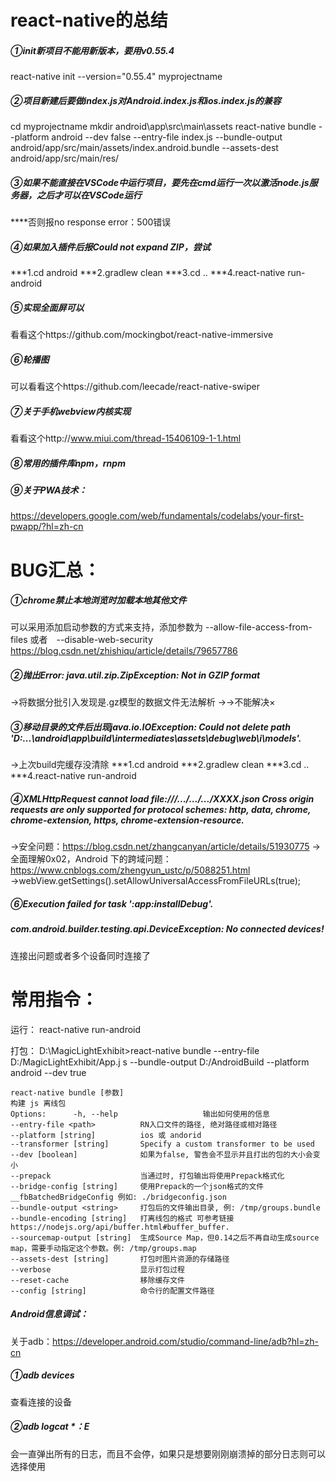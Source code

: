 # react-native的总结

##### ①init新项目不能用新版本，要用v0.55.4

react-native init --version="0.55.4" myprojectname

##### ②项目新建后要做index.js对Android.index.js和ios.index.js的兼容

cd myprojectname
mkdir android\app\src\main\assets
react-native bundle --platform android --dev false --entry-file index.js --bundle-output android/app/src/main/assets/index.android.bundle --assets-dest android/app/src/main/res/

##### ③如果不能直接在VSCode中运行项目，要先在cmd运行一次以激活node.js服务器，之后才可以在VSCode运行

****否则报no response error：500错误

##### ④如果加入插件后报Could not expand ZIP，尝试

***1.cd android
***2.gradlew clean
***3.cd ..
***4.react-native run-android

##### ⑤实现全面屏可以

看看这个https://github.com/mockingbot/react-native-immersive

##### ⑥轮播图
可以看看这个https://github.com/leecade/react-native-swiper

##### ⑦关于手机webview内核实现
看看这个http://www.miui.com/thread-15406109-1-1.html

##### ⑧常用的插件库npm，rnpm

##### ⑨关于PWA技术：

https://developers.google.com/web/fundamentals/codelabs/your-first-pwapp/?hl=zh-cn

# BUG汇总：

##### ①chrome禁止本地浏览时加载本地其他文件

可以采用添加启动参数的方式来支持，添加参数为 --allow-file-access-from-files  或者　--disable-web-security
https://blog.csdn.net/zhishiqu/article/details/79657786

##### ②抛出Error: java.util.zip.ZipException: Not in GZIP format

→将数据分批引入发现是.gz模型的数据文件无法解析
→→不能解决×

##### ③移动目录的文件后出现java.io.IOException: Could not delete path 'D:\...\android\app\build\intermediates\assets\debug\web\i\models'.

→上次build完缓存没清除
***1.cd android
***2.gradlew clean
***3.cd ..
***4.react-native run-android

##### ④XMLHttpRequest cannot load file:///.../.../.../XXXX.json Cross origin requests are only supported for protocol schemes: http, data, chrome, chrome-extension, https, chrome-extension-resource.

→安全问题：https://blog.csdn.net/zhangcanyan/article/details/51930775
→全面理解0x02，Android 下的跨域问题：https://www.cnblogs.com/zhengyun_ustc/p/5088251.html
→webView.getSettings().setAllowUniversalAccessFromFileURLs(true);

##### ⑥Execution failed for task ':app:installDebug'.

##### com.android.builder.testing.api.DeviceException: No connected devices!

连接出问题或者多个设备同时连接了



# 常用指令：

运行： react-native run-android

打包： D:\MagicLightExhibit>react-native bundle --entry-file D:/MagicLightExhibit/App.j
s --bundle-output D:/AndroidBuild --platform android --dev true

```
react-native bundle [参数]   
构建 js 离线包     
Options:      -h, --help                   输出如何使用的信息     
--entry-file <path>          RN入口文件的路径, 绝对路径或相对路径     
--platform [string]          ios 或 andorid     
--transformer [string]       Specify a custom transformer to be used     
--dev [boolean]              如果为false, 警告会不显示并且打出的包的大小会变小     
--prepack                    当通过时, 打包输出将使用Prepack格式化     
--bridge-config [string]     使用Prepack的一个json格式的文件__fbBatchedBridgeConfig 例如: ./bridgeconfig.json     
--bundle-output <string>     打包后的文件输出目录, 例: /tmp/groups.bundle     
--bundle-encoding [string]   打离线包的格式 可参考链接https://nodejs.org/api/buffer.html#buffer_buffer.     
--sourcemap-output [string]  生成Source Map，但0.14之后不再自动生成source map，需要手动指定这个参数。例: /tmp/groups.map     
--assets-dest [string]       打包时图片资源的存储路径     
--verbose                    显示打包过程     
--reset-cache                移除缓存文件     
--config [string]            命令行的配置文件路径
```

 

##### Android信息调试：

关于adb：https://developer.android.com/studio/command-line/adb?hl=zh-cn

##### ①adb devices

查看连接的设备

##### ②adb logcat *：E

会一直弹出所有的日志，而且不会停，如果只是想要刚刚崩溃掉的部分日志则可以选择使用 

 

 